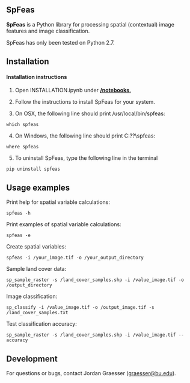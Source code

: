 SpFeas
-----

**SpFeas** is a Python library for processing spatial (contextual) image features and image classification.

SpFeas has only been tested on Python 2.7. 

Installation
------------
#### Installation instructions

1) Open INSTALLATION.ipynb under [**/notebooks**.](https://github.com/jgrss/spfeas/tree/master/notebooks)

2) Follow the instructions to install SpFeas for your system.

3) On OSX, the following line should print /usr/local/bin/spfeas:

```
which spfeas
```

4) On Windows, the following line should print C:\??\spfeas:

```
where spfeas
```

5) To uninstall SpFeas, type the following line in the terminal

```
pip uninstall spfeas
```

Usage examples
-----

Print help for spatial variable calculations:

```
spfeas -h
```

Print examples of spatial variable calculations:

```
spfeas -e
```

Create spatial variables:

```
spfeas -i /your_image.tif -o /your_output_directory
```

Sample land cover data:

```
sp_sample_raster -s /land_cover_samples.shp -i /value_image.tif -o /output_directory
```

Image classification:

```
sp_classify -i /value_image.tif -o /output_image.tif -s /land_cover_samples.txt
```

Test classification accuracy:

```
sp_sample_raster -s /land_cover_samples.shp -i /value_image.tif --accuracy
```


Development
-----------
For questions or bugs, contact Jordan Graesser (graesser@bu.edu).


